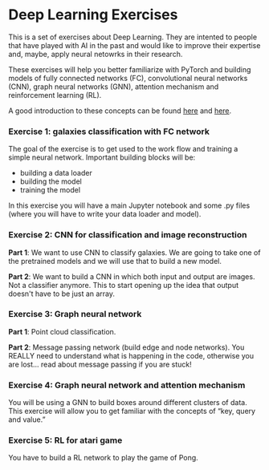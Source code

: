 # Deep Learning Exercises

This is a set of exercises about Deep Learning. They are intented to people that have played with AI in the past and would like to improve their expertise and, maybe, apply neural netowrks in their research.

These exercises will help you better familiarize with PyTorch and building models of fully connected networks (FC), convolutional neural networks (CNN), graph neural networks (GNN), attention mechanism and reinforcement learning (RL).

A good introduction to these concepts can be found <a href="http://cs231n.stanford.edu/">here</a> and <a href="http://introtodeeplearning.com/">here</a>.

<!-- 
The level of difficulty goes from 1 to 7 (1 being the easiest, 7 the hardest):

<ul>
  <li>Exercise 1: FC network (1)</li>
  <li>Exercise 2: CNN for classification (2); image reconstruction (4)</li>
  <li>Exercise 3: Graph neural network for classification (5) and for path prediction (6)</li>
  <li>Exercise 4: Graph neural network with slot attention mechanism (7)</li>
  <li>Exercise 5: Reinforcement learning to play the game of Pong (3)</li>
</ul> -->

### Exercise 1: galaxies classification with FC network

The goal of the exercise is to get used to the work flow and training a simple neural network. Important building blocks will be:

<ul>
  <li>building a data loader</li>
  <li>building the model</li>
  <li>training the model</li>
</ul>

In this exercise you will have a main Jupyter notebook and some .py files (where you will have to write your data loader and model).

### Exercise 2: CNN for classification and image reconstruction

<b>Part 1</b>: We want to use CNN to classify galaxies. We are going to take one of the pretrained models and we will use that to build a new model.

<b>Part 2</b>: We want to build a CNN in which both input and output are images. Not a classifier anymore. This to start opening up the idea that output doesn't have to be just an array.

### Exercise 3: Graph neural network

<b>Part 1</b>: Point cloud classification.

<b>Part 2</b>: Message passing network (build edge and node networks). You REALLY need to understand what is happening in the code, otherwise you are lost... read about message passing if you are stuck!

### Exercise 4: Graph neural network and attention mechanism

You will be using a GNN to build boxes around different clusters of data. This exercise will allow you to get familiar with the concepts of “key, query and value.”

### Exercise 5: RL for atari game

You have to build a RL network to play the game of Pong.

